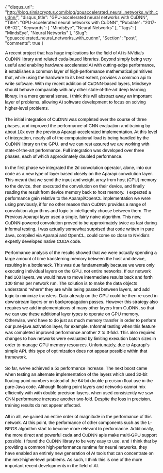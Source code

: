 {
  "disqus_url": "http://blog.simiacryptus.com/blog/gpuaccelerated_neural_networks_with_cudnn/",
  "disqus_title": "GPU-accelerated neural networks with CuDNN",
  "Title": "GPU-accelerated neural networks with CuDNN",
  "Pubdate": "2017-08-02",
  "Keywords": [
    "MindsEye",
    "Neural Networks"
  ],
  "Tags": [
    "MindsEye",
    "Neural Networks"
  ],
  "Slug": "gpuaccelerated_neural_networks_with_cudnn",
  "Section": "post",
  "comments": true
}
<div dir="ltr" style="line-height: 1.38; margin-bottom: 0pt; margin-top: 0pt;"><span style="background-color: transparent; color: black; font-family: Arial; font-size: 11pt; font-style: normal; font-variant: normal; font-weight: 400; text-decoration: none; vertical-align: baseline; white-space: pre-wrap;">A recent project that has huge implications for the field of AI is NVidia’s CuDNN library and related cuda-based libraries. Beyond simply being very useful and enabling hardware accelerated AI with cutting-edge performance, it establishes a common layer of high-performance mathematical primitives that, while using the hardware to its best extent, provides a common api to write software. With my recent addition of CuDNN-based layers, Mindseye should behave comparably with any other state-of-the-art deep learning library. In a more general sense, I think this will abstract away an important layer of problems, allowing AI software development to focus on solving higher-level problems.</span></div><b id="docs-internal-guid-460352f0-a334-b429-89f6-d6c15dd3f44f" style="font-weight: normal;"><br /></b><div dir="ltr" style="line-height: 1.38; margin-bottom: 0pt; margin-top: 0pt;"><span style="background-color: transparent; color: black; font-family: Arial; font-size: 11pt; font-style: normal; font-variant: normal; font-weight: 400; text-decoration: none; vertical-align: baseline; white-space: pre-wrap;">The initial integration of CuDNN was completed over the course of three phases, and improved the performance of CNN evaluation and training by about 10x over the previous Aparapi-accelerated implementation. At this level of integration, nearly all of the computational load is being handled by the CuDNN library on the GPU, and we can rest assured we are working with state-of-the-art performance. Full integration was developed over three phases, each of which approximately doubled performance.</span></div><b style="font-weight: normal;"><br /></b><div dir="ltr" style="line-height: 1.38; margin-bottom: 0pt; margin-top: 0pt;"><span style="background-color: transparent; color: black; font-family: Arial; font-size: 11pt; font-style: normal; font-variant: normal; font-weight: 400; text-decoration: none; vertical-align: baseline; white-space: pre-wrap;">In the first phase we integrated the 2d convolution operator, alone, into our code as a new type of layer based closely on the Aparapi convolution layer. This meant that we send the input and weight array from host (CPU) memory to the device, then executed the convolution on their device, and finally reading the result from device memory back to host memory. &nbsp;I expected a performance gain relative to the Aparapi/OpenCL implementation we were using previously, if for no other reason than CuDNN provides a range of convolution algorithms and logic to intelligently choose between them. The Previous Aparapi layer used a single, fairly naive algorithm. This new, CuDNN-powered convolution proved to be approximately twice as fast during informal testing. I was actually somewhat surprised that code written in pure Java, compiled via Aparapi and OpenCL, could come so close to NVidia’s expertly developed native CUDA code.</span></div><b style="font-weight: normal;"><br /></b><div dir="ltr" style="line-height: 1.38; margin-bottom: 0pt; margin-top: 0pt;"><span style="background-color: transparent; color: black; font-family: Arial; font-size: 11pt; font-style: normal; font-variant: normal; font-weight: 400; text-decoration: none; vertical-align: baseline; white-space: pre-wrap;">Performance analysis of the results showed that we were actually spending a large amount of time transferring memory between the host and device, resulting in a bottleneck. This was due fundamentally because we were only executing individual layers on the GPU, not entire networks. If our network had 100 layers, we would have to move intermediate results back and forth 100 times per network run. The solution is to make the data objects understand “where” they are while being passed between layers, and add logic to minimize transfers. Data already on the GPU could be then re-used in downstream layers or on backpropagation passes. However this strategy also requires we add implementations of many other layers from CuDNN, so that we can use these additional layer types to operate on GPU memory. Otherwise, we’d have to do just as much memory transfer in order to perform our pure-java activation layer, for example. Informal testing when this feature was completed improved performance another 2 to 3-fold. This also required changes to how networks were evaluated by limiting execution batch sizes in order to manage GPU memory resources. Unfortunately, due to Aparapi’s simple API, this type of optimization does not appear possible within that framework. </span></div><b style="font-weight: normal;"><br /></b><div dir="ltr" style="line-height: 1.38; margin-bottom: 0pt; margin-top: 0pt;"><span style="background-color: transparent; color: black; font-family: Arial; font-size: 11pt; font-style: normal; font-variant: normal; font-weight: 400; text-decoration: none; vertical-align: baseline; white-space: pre-wrap;">So far, we’ve achieved a 5x performance increase. The next boost came when testing an alternate implementation of the layers which used 32-bit floating point numbers instead of the 64-bit double precision float use in the pure-Java code. Although floating point layers and networks cannot mix efficiently with with double precision layers, when used consistently we saw CNN performance increase another two-fold. Despite the loss in precision, training results do not appear affected.</span></div><br /><div dir="ltr" style="line-height: 1.38; margin-bottom: 0pt; margin-top: 0pt;"><span style="background-color: transparent; color: black; font-family: Arial; font-size: 11pt; font-style: normal; font-variant: normal; font-weight: 400; text-decoration: none; vertical-align: baseline; white-space: pre-wrap;">All in all, we gained an entire order of magnitude in the performance of this network. At this point, the performance of other components such as the L-BFGS algorithm start to become more relevant to performance. Additionally, the more direct and powerful cuda and CuDNN apis make multi-GPU support possible. I found the CuDNN library to be very easy to use, and I think that by providing a common high-performance runtime for neural networks, they have enabled an entirely new generation of AI tools that can concentrate on the next-higher-level problems. As such, I think this is one of the more important recent developments in the field of AI.</span></div>

